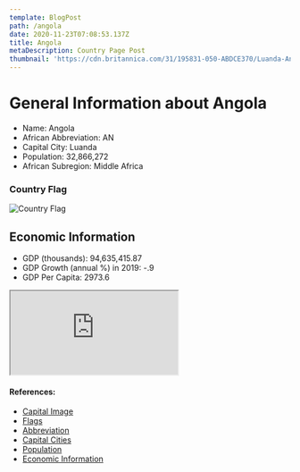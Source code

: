 ```yaml
---
template: BlogPost
path: /angola
date: 2020-11-23T07:08:53.137Z
title: Angola
metaDescription: Country Page Post
thumbnail: 'https://cdn.britannica.com/31/195831-050-ABDCE370/Luanda-Angola.jpg'
---
```

# General Information about Angola

* Name: Angola
* African Abbreviation: AN
* Capital City: Luanda
* Population: 32,866,272
* African Subregion: Middle Africa

### Country Flag

![Country Flag](https://raw.githubusercontent.com/hjnilsson/country-flags/master/png1000px/ao.png)

## Economic Information

* GDP (thousands): 94,635,415.87
* GDP Growth (annual %) in 2019: -.9
* GDP Per Capita: 2973.6

<iframe src="https://docs.google.com/spreadsheets/d/e/2PACX-1vQERi977xyLdXNqev7jM7BWEIoWhHBoA4iSBtQy6DlT8mcBFDu7Wc6opurBoo_OyAmkPm__Y-q1i4lv/pubhtml?gid=0&amp;single=true&amp;widget=true&amp;headers=false"></iframe>

#### References:

* [Capital Image](https://cdn.britannica.com/31/195831-050-ABDCE370/Luanda-Angola.jpg)
* [Flags](https://github.com/hjnilsson/country-flags)
* [Abbreviation](https://planetarynames.wr.usgs.gov/Abbreviations)
* [Capital Cities](https://www.nationsonline.org/oneworld/capitals_africa.htm)
* [Population](https://www.worldometers.info/population/countries-in-africa-by-population/)
* [Economic Information](https://data.worldbank.org/)
